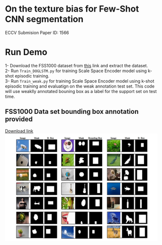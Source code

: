 # On the texture bias for Few-Shot CNN segmentation
ECCV Submision Paper ID: 1566
</br>

# Run Demo
1- Download the FSS1000 dataset from [this](https://drive.google.com/open?id=16TgqOeI_0P41Eh3jWQlxlRXG9KIqtMgI) link and extract the dataset.</br>
2- Run `Train_DOGLSTM.py` for training Scale Space Encoder model using k-shot episodic training.</br>
3- Run `Train_weak.py` for training Scale Space Encoder model using k-shot episodic training and evaluatign on the weak annotation test set. This code will use weaklly annotated bouning box as a label for the support set on test time.

## FSS1000 Data set bounding box annotation provided 
[Download link](https://github.com/eccv2020-1566/dogfewshot/raw/master/FSS-1000%20Bounding%20Box%20Annotation.zip)
![Bounding Box annotation for FSS-1000](https://github.com/eccv2020-1566/dogfewshot/blob/master/Weak%20Annotation%20samples%20for%20FSS1000.jpg)
